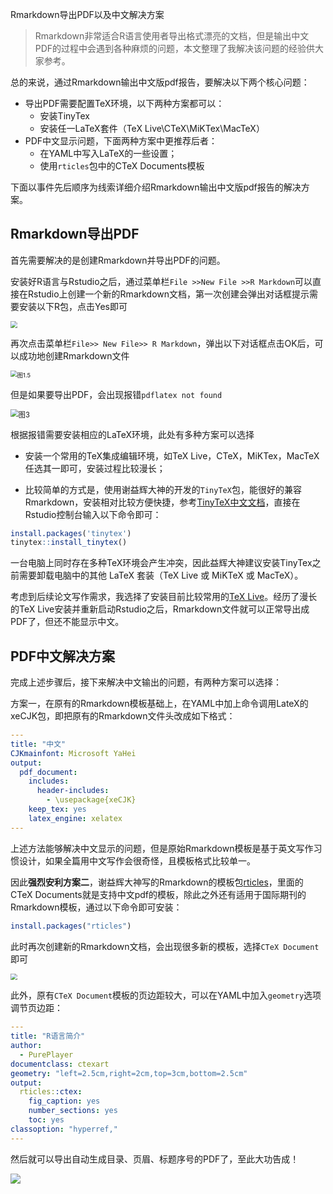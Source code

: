 Rmarkdown导出PDF以及中文解决方案

> Rmarkdown非常适合R语言使用者导出格式漂亮的文档，但是输出中文PDF的过程中会遇到各种麻烦的问题，本文整理了我解决该问题的经验供大家参考。

总的来说，通过Rmarkdown输出中文版pdf报告，要解决以下两个核心问题：

- 导出PDF需要配置TeX环境，以下两种方案都可以：
  - 安装TinyTex
  - 安装任一LaTeX套件（TeX Live\CTeX\MiKTex\MacTeX）
- PDF中文显示问题，下面两种方案中更推荐后者：
  - 在YAML中写入LaTeX的一些设置；
  - 使用`rticles`包中的CTeX Documents模板

下面以事件先后顺序为线索详细介绍Rmarkdown输出中文版pdf报告的解决方案。

## Rmarkdown导出PDF

首先需要解决的是创建Rmarkdown并导出PDF的问题。

安装好R语言与Rstudio之后，通过菜单栏`File >>New File >>R Markdown`可以直接在Rstudio上创建一个新的Rmarkdown文档，第一次创建会弹出对话框提示需要安装以下R包，点击Yes即可

<img src="https://cdn.jsdelivr.net/gh/henrywu97/FigBed/Figs/20210401204720.png" style="zoom: 67%;" />

再次点击菜单栏`File>> New File>> R Markdown`，弹出以下对话框点击OK后，可以成功地创建Rmarkdown文件

<img src="https://cdn.jsdelivr.net/gh/henrywu97/FigBed/Figs/20210401204735.png" alt="图1.5" style="zoom:67%;" />

但是如果要导出PDF，会出现报错`pdflatex not found`

<img src="https://cdn.jsdelivr.net/gh/henrywu97/FigBed/Figs/20210401204745.png" alt="图3" style="zoom: 80%;" /> 

根据报错需要安装相应的LaTeX环境，此处有多种方案可以选择

- 安装一个常用的TeX集成编辑环境，如TeX Live，CTeX，MiKTex，MacTeX任选其一即可，安装过程比较漫长；

- 比较简单的方式是，使用谢益辉大神的开发的`TinyTeX`包，能很好的兼容Rmarkdown，安装相对比较方便快捷，参考[TinyTeX中文文档](https://yihui.org/tinytex/cn/)，直接在Rstudio控制台输入以下命令即可：

```R
install.packages('tinytex')
tinytex::install_tinytex()
```

一台电脑上同时存在多种TeX环境会产生冲突，因此益辉大神建议安装TinyTex之前需要卸载电脑中的其他 LaTeX 套装（TeX Live 或 MiKTeX 或 MacTeX）。

考虑到后续论文写作需求，我选择了安装目前比较常用的[TeX Live](http://www.tug.org/texlive/)。经历了漫长的TeX Live安装并重新启动Rstudio之后，Rmarkdown文件就可以正常导出成PDF了，但还不能显示中文。

## PDF中文解决方案

完成上述步骤后，接下来解决中文输出的问题，有两种方案可以选择：

方案一，在原有的Rmarkdown模板基础上，在YAML中加上命令调用LateX的xeCJK包，即把原有的Rmarkdown文件头改成如下格式：

```yaml
---
title: "中文"
CJKmainfont: Microsoft YaHei
output:
  pdf_document:
    includes:
      header-includes:
        - \usepackage{xeCJK}
    keep_tex: yes
    latex_engine: xelatex
---
```
上述方法能够解决中文显示的问题，但是原始Rmarkdown模板是基于英文写作习惯设计，如果全篇用中文写作会很奇怪，且模板格式比较单一。

因此**强烈安利方案二**，谢益辉大神写的Rmarkdown的模板包[rticles](https://github.com/rstudio/rticles)，里面的CTeX Documents就是支持中文pdf的模板，除此之外还有适用于国际期刊的Rmarkdown模板，通过以下命令即可安装：

```R
install.packages("rticles")
```

此时再次创建新的Rmarkdown文档，会出现很多新的模板，选择`CTeX Document`即可

<img src="https://cdn.jsdelivr.net/gh/henrywu97/FigBed/Figs/20210401204752.png" style="zoom:67%;" />

此外，原有`CTeX Document`模板的页边距较大，可以在YAML中加入`geometry`选项调节页边距：

```yaml
---
title: "R语言简介"
author:
  - PurePlayer
documentclass: ctexart
geometry: "left=2.5cm,right=2cm,top=3cm,bottom=2.5cm"
output:
  rticles::ctex:
    fig_caption: yes
    number_sections: yes
    toc: yes
classoption: "hyperref,"
---
```

然后就可以导出自动生成目录、页眉、标题序号的PDF了，至此大功告成！

![](https://cdn.jsdelivr.net/gh/henrywu97/FigBed/Figs/20210401204755.png)